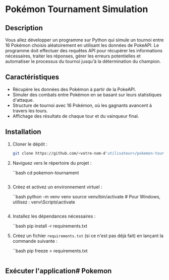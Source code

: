# Pokémon Tournament Simulation

## Description

Vous allez développer un programme sur Python qui simule un tournoi entre 16 Pokémon choisis aléatoirement en utilisant les données de PokeAPI. Le programme doit effectuer des requêtes API pour récupérer les informations nécessaires, traiter les réponses, gérer les erreurs potentielles et automatiser le processus du tournoi jusqu'à la détermination du champion.

## Caractéristiques

- Récupère les données des Pokémon à partir de la PokeAPI.
- Simuler des combats entre Pokémon en se basant sur leurs statistiques d'attaque.
- Structure de tournoi avec 16 Pokémon, où les gagnants avancent à travers les tours.
- Affichage des résultats de chaque tour et du vainqueur final.


## Installation

1. Cloner le dépôt :

    ```bash
    git clone https://github.com/<votre-nom-d'utilisateur>/pokemon-tournament.git
    ```

2. Naviguez vers le répertoire du projet :

    ``bash
    cd pokemon-tournament
    ```

3. Créez et activez un environnement virtuel :

    ``bash
    python -m venv venv
    source venv/bin/activate # Pour Windows, utilisez : venv\Scripts\activate
    ```

4. Installez les dépendances nécessaires :

    ``bash
    pip install -r requirements.txt

5. Créez un fichier `requirements.txt` (si ce n'est pas déjà fait) en lançant la commande suivante :

    ``bash
    pip freeze > requirements.txt
    ```

## Exécuter l'application#   P o k e m o n  
 